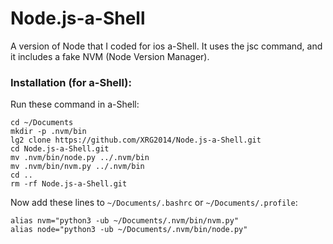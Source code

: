# Node.js-a-Shell
A version of Node that I coded for ios a-Shell. It uses the jsc command, and it includes a fake NVM (Node Version Manager).

### Installation (for a-Shell):

Run these command in a-Shell:

```
cd ~/Documents
mkdir -p .nvm/bin
lg2 clone https://github.com/XRG2014/Node.js-a-Shell.git
cd Node.js-a-Shell.git
mv .nvm/bin/node.py ../.nvm/bin
mv .nvm/bin/nvm.py ../.nvm/bin
cd ..
rm -rf Node.js-a-Shell.git
```

Now add these lines to ```~/Documents/.bashrc``` or ```~/Documents/.profile```:

```
alias nvm="python3 -ub ~/Documents/.nvm/bin/nvm.py"
alias node="python3 -ub ~/Documents/.nvm/bin/node.py"
```
